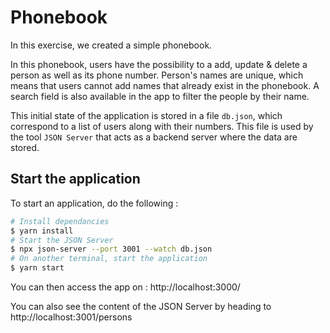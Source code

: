 # Phonebook

In this exercise, we created a simple phonebook.

In this phonebook, users have the possibility to a add, update & delete a person as well as its phone number. Person's names are unique, which means that users cannot add names that already exist in the phonebook. A search field is also available in the app to filter the people by their name.

This initial state of the application is stored in a file `db.json`, which correspond to a list of users along with their numbers. This file is used by the tool `JSON Server` that acts as a backend server where the data are stored.

## Start the application

To start an application, do the following :

```bash
# Install dependancies
$ yarn install
# Start the JSON Server
$ npx json-server --port 3001 --watch db.json
# On another terminal, start the application
$ yarn start
```

You can then access the app on : http://localhost:3000/

You can also see the content of the JSON Server by heading to http://localhost:3001/persons